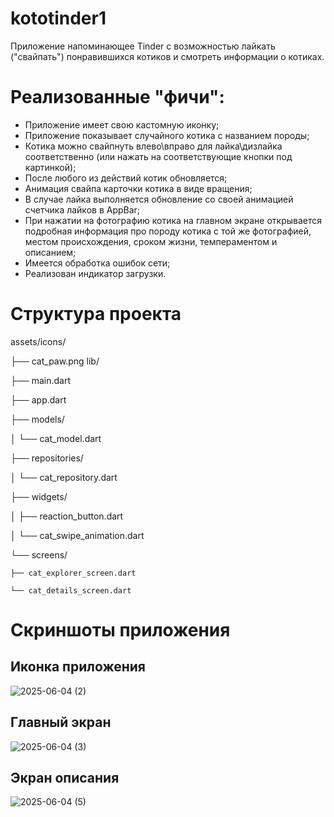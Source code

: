 # kototinder1

Приложение напоминающее Tinder с возможностью лайкать ("свайпать") понравившихся котиков и смотреть информации о котиках.

# Реализованные "фичи":

- Приложение имеет свою кастомную иконку;
- Приложение показывает случайного котика с названием породы;
- Котика можно свайпнуть влево\вправо для лайка\дизлайка соответственно (или нажать на соответствующие кнопки под картинкой);
- После любого из действий котик обновляется;
- Анимация свайпа карточки котика в виде вращения;
- В случае лайка выполняется обновление со своей анимацией счетчика лайков в AppBar;
- При нажатии на фотографию котика на главном экране открывается подробная информация про породу котика с той же фотографией, местом происхождения, сроком жизни, темпераментом и описанием;
- Имеется обработка ошибок сети;
- Реализован индикатор загрузки.

# Структура проекта

assets/icons/

├── cat_paw.png
lib/

├── main.dart

├── app.dart

├── models/

│   └── cat_model.dart

├── repositories/

│   └── cat_repository.dart

├── widgets/

│   ├── reaction_button.dart

│   └── cat_swipe_animation.dart

└── screens/

    ├── cat_explorer_screen.dart
    
    └── cat_details_screen.dart

# Скриншоты приложения

## Иконка приложения
 
![2025-06-04 (2)](https://github.com/user-attachments/assets/8e349be1-1dbe-4c8e-a011-b5f89feeac5a)

## Главный экран
 
![2025-06-04 (3)](https://github.com/user-attachments/assets/206ad8ee-3903-4951-968d-156ede6e672f)

## Экран описания
 
![2025-06-04 (5)](https://github.com/user-attachments/assets/a2952d21-5e9f-499b-bffe-0c19e50cc46e)
